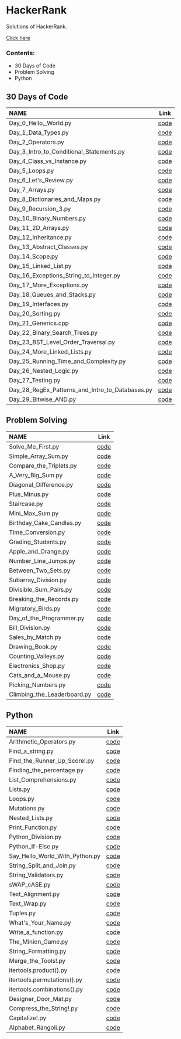 # HackerRank

Solutions of HackerRank.

[Click here](https://sasank174.github.io/HackerRank/ "link")

### Contents:

- 30 Days of Code
- Problem Solving
- Python

## **30 Days of Code**


|	NAME	|	Link	|
|	:------------	|	:---------------:	|
|       Day_0_Hello,_World.py   |	[code](https://github.com/sasank174/HackerRank/blob/main/30%20Days%20of%20Code/Day_0_Hello%2C_World.py "code")	|
|       Day_1_Data_Types.py     |	[code](https://github.com/sasank174/HackerRank/blob/main/30%20Days%20of%20Code/Day_1_Data_Types.py "code")	|
|       Day_2_Operators.py      |	[code](https://github.com/sasank174/HackerRank/blob/main/30%20Days%20of%20Code/Day_2_Operators.py "code")	|
|       Day_3_Intro_to_Conditional_Statements.py        |	[code](https://github.com/sasank174/HackerRank/blob/main/30%20Days%20of%20Code/Day_3_Intro_to_Conditional_Statements.py "code")	|
|       Day_4_Class_vs_Instance.py      |	[code](https://github.com/sasank174/HackerRank/blob/main/30%20Days%20of%20Code/Day_4_Class_vs_Instance.py "code")	|
|       Day_5_Loops.py  |	[code](https://github.com/sasank174/HackerRank/blob/main/30%20Days%20of%20Code/Day_5_Loops.py "code")	|
|       Day_6_Let's_Review.py   |	[code](https://github.com/sasank174/HackerRank/blob/main/30%20Days%20of%20Code/Day_6_Let's_Review.py "code")	|
|       Day_7_Arrays.py |	[code](https://github.com/sasank174/HackerRank/blob/main/30%20Days%20of%20Code/Day_7_Arrays.py "code")	|
|       Day_8_Dictionaries_and_Maps.py  |	[code](https://github.com/sasank174/HackerRank/blob/main/30%20Days%20of%20Code/Day_8_Dictionaries_and_Maps.py "code")	|
|       Day_9_Recursion_3.py  |	[code](https://github.com/sasank174/HackerRank/blob/main/30%20Days%20of%20Code/Day_9_Recursion_3.py "code")	|
|       Day_10_Binary_Numbers.py  |	[code](https://github.com/sasank174/HackerRank/blob/main/30%20Days%20of%20Code/Day_10_Binary_Numbers.py "code")	|
|       Day_11_2D_Arrays.py  |	[code](https://github.com/sasank174/HackerRank/blob/main/30%20Days%20of%20Code/Day_11_2D_Arrays.py "code")	|
|       Day_12_Inheritance.py  |	[code](https://github.com/sasank174/HackerRank/blob/main/30%20Days%20of%20Code/Day_12_Inheritance.py "code")	|
|       Day_13_Abstract_Classes.py  |	[code](https://github.com/sasank174/HackerRank/blob/main/30%20Days%20of%20Code/Day_13_Abstract_Classes.py "code")	|
|       Day_14_Scope.py  |	[code](https://github.com/sasank174/HackerRank/blob/main/30%20Days%20of%20Code/Day_14_Scope.py "code")	|
|       Day_15_Linked_List.py  |	[code](https://github.com/sasank174/HackerRank/blob/main/30%20Days%20of%20Code/Day_15_Linked_List.py "code")	|
|       Day_16_Exceptions_String_to_Integer.py  |	[code](https://github.com/sasank174/HackerRank/blob/main/30%20Days%20of%20Code/Day_16_Exceptions_String_to_Integer.py "code")	|
|       Day_17_More_Exceptions.py  |	[code](https://github.com/sasank174/HackerRank/blob/main/30%20Days%20of%20Code/Day_17_More_Exceptions.py "code")	|
|       Day_18_Queues_and_Stacks.py  |	[code](https://github.com/sasank174/HackerRank/blob/main/30%20Days%20of%20Code/Day_18_Queues_and_Stacks.py "code")	|
|       Day_19_Interfaces.py  |	[code](https://github.com/sasank174/HackerRank/blob/main/30%20Days%20of%20Code/Day_19_Interfaces.py "code")	|
|       Day_20_Sorting.py  |	[code](https://github.com/sasank174/HackerRank/blob/main/30%20Days%20of%20Code/Day_20_Sorting.py "code")	|
|       Day_21_Generics.cpp  |	[code](https://github.com/sasank174/HackerRank/blob/main/30%20Days%20of%20Code/Day_21_Generics.cpp "code")	|
|       Day_22_Binary_Search_Trees.py  |	[code](https://github.com/sasank174/HackerRank/blob/main/30%20Days%20of%20Code/Day_22_Binary_Search_Trees.py "code")	|
|       Day_23_BST_Level_Order_Traversal.py  |	[code](https://github.com/sasank174/HackerRank/blob/main/30%20Days%20of%20Code/Day_23_BST_Level_Order_Traversal.py "code")	|
|       Day_24_More_Linked_Lists.py  |	[code](https://github.com/sasank174/HackerRank/blob/main/30%20Days%20of%20Code/Day_24_More_Linked_Lists.py "code")	|
|       Day_25_Running_Time_and_Complexity.py  |	[code](https://github.com/sasank174/HackerRank/blob/main/30%20Days%20of%20Code/Day_25_Running_Time_and_Complexity.py "code")	|
|       Day_26_Nested_Logic.py  |	[code](https://github.com/sasank174/HackerRank/blob/main/30%20Days%20of%20Code/Day_26_Nested_Logic.py "code")	|
|       Day_27_Testing.py  |	[code](https://github.com/sasank174/HackerRank/blob/main/30%20Days%20of%20Code/Day_27_Testing.py "code")	|
|       Day_28_RegEx_Patterns_and_Intro_to_Databases.py  |	[code](https://github.com/sasank174/HackerRank/blob/main/30%20Days%20of%20Code/Day_28_RegEx_Patterns_and_Intro_to_Databases.py "code")	|
|       Day_29_Bitwise_AND.py  |	[code](https://github.com/sasank174/HackerRank/blob/main/30%20Days%20of%20Code/Day_29_Bitwise_AND.py "code")	|



## **Problem Solving**


|	NAME	|	Link	|
|	:------------	|	:---------------:	|
|       Solve_Me_First.py   |	[code](https://github.com/sasank174/HackerRank/blob/main/Problem%20Solving/Solve_Me_First.py "code")	|
|       Simple_Array_Sum.py   |	[code](https://github.com/sasank174/HackerRank/blob/main/Problem%20Solving/Simple_Array_Sum.py "code")	|
|       Compare_the_Triplets.py   |	[code](https://github.com/sasank174/HackerRank/blob/main/Problem%20Solving/Compare_the_Triplets.py "code")	|
|       A_Very_Big_Sum.py   |	[code](https://github.com/sasank174/HackerRank/blob/main/Problem%20Solving/A_Very_Big_Sum.py "code")	|
|       Diagonal_Difference.py   |	[code](https://github.com/sasank174/HackerRank/blob/main/Problem%20Solving/Diagonal_Difference.py "code")	|
|       Plus_Minus.py   |	[code](https://github.com/sasank174/HackerRank/blob/main/Problem%20Solving/Plus_Minus.py "code")	|
|       Staircase.py   |	[code](https://github.com/sasank174/HackerRank/blob/main/Problem%20Solving/Staircase.py "code")	|
|       Mini_Max_Sum.py   |	[code](https://github.com/sasank174/HackerRank/blob/main/Problem%20Solving/Mini_Max_Sum.py "code")	|
|       Birthday_Cake_Candles.py   |	[code](https://github.com/sasank174/HackerRank/blob/main/Problem%20Solving/Birthday_Cake_Candles.py "code")	|
|       Time_Conversion.py   |	[code](https://github.com/sasank174/HackerRank/blob/main/Problem%20Solving/Time_Conversion.py "code")	|
|       Grading_Students.py   |	[code](https://github.com/sasank174/HackerRank/blob/main/Problem%20Solving/Grading_Students.py "code")	|
|       Apple_and_Orange.py   |	[code](https://github.com/sasank174/HackerRank/blob/main/Problem%20Solving/Apple_and_Orange.py "code")	|
|       Number_Line_Jumps.py   |	[code](https://github.com/sasank174/HackerRank/blob/main/Problem%20Solving/Number_Line_Jumps.py "code")	|
|       Between_Two_Sets.py   |	[code](https://github.com/sasank174/HackerRank/blob/main/Problem%20Solving/Between_Two_Sets.py "code")	|
|       Subarray_Division.py   |	[code](https://github.com/sasank174/HackerRank/blob/main/Problem%20Solving/Subarray_Division.py "code")	|
|       Divisible_Sum_Pairs.py   |	[code](https://github.com/sasank174/HackerRank/blob/main/Problem%20Solving/Divisible_Sum_Pairs.py "code")	|
|       Breaking_the_Records.py   |	[code](https://github.com/sasank174/HackerRank/blob/main/Problem%20Solving/Breaking_the_Records.py "code")	|
|       Migratory_Birds.py   |	[code](https://github.com/sasank174/HackerRank/blob/main/Problem%20Solving/Migratory_Birds.py "code")	|
|       Day_of_the_Programmer.py   |	[code](https://github.com/sasank174/HackerRank/blob/main/Problem%20Solving/Day_of_the_Programmer.py "code")	|
|       Bill_Division.py   |	[code](https://github.com/sasank174/HackerRank/blob/main/Problem%20Solving/Bill_Division.py "code")	|
|       Sales_by_Match.py   |	[code](https://github.com/sasank174/HackerRank/blob/main/Problem%20Solving/Sales_by_Match.py "code")	|
|       Drawing_Book.py   |	[code](https://github.com/sasank174/HackerRank/blob/main/Problem%20Solving/Drawing_Book.py "code")	|
|       Counting_Valleys.py   |	[code](https://github.com/sasank174/HackerRank/blob/main/Problem%20Solving/Counting_Valleys.py "code")	|
|       Electronics_Shop.py   |	[code](https://github.com/sasank174/HackerRank/blob/main/Problem%20Solving/Electronics_Shop.py "code")	|
|       Cats_and_a_Mouse.py   |	[code](https://github.com/sasank174/HackerRank/blob/main/Problem%20Solving/Cats_and_a_Mouse.py "code")	|
|       Picking_Numbers.py   |	[code](https://github.com/sasank174/HackerRank/blob/main/Problem%20Solving/Picking_Numbers.py "code")	|
|       Climbing_the_Leaderboard.py   |	[code](https://github.com/sasank174/HackerRank/blob/main/Problem%20Solving/Climbing_the_Leaderboard.py "code")	|


## **Python**

|	NAME	|	Link	|
|	:------------	|	:---------------:	|
|       Arithmetic_Operators.py |	[code](https://github.com/sasank174/HackerRank/blob/main/Python/Arithmetic_Operators.py "code")	|
|	Find_a_string.py	|	[code](https://github.com/sasank174/HackerRank/blob/main/Python/Find_a_string.py "code")	|
|	Find_the_Runner_Up_Score!.py	|	[code](https://github.com/sasank174/HackerRank/blob/main/Python/Find_the_Runner_Up_Score!.py "code")	|
|	Finding_the_percentage.py	|	[code](https://github.com/sasank174/HackerRank/blob/main/Python/Finding_the_percentage.py "code")	|
|	List_Comprehensions.py	|	[code](https://github.com/sasank174/HackerRank/blob/main/Python/List_Comprehensions.py "code")	|
|	Lists.py	|	[code](https://github.com/sasank174/HackerRank/blob/main/Python/Lists.py "code")	|
|	Loops.py	|	[code](https://github.com/sasank174/HackerRank/blob/main/Python/Loops.py "code")	|
|	Mutations.py	|	[code](https://github.com/sasank174/HackerRank/blob/main/Python/Mutations.py "code")	|
|	Nested_Lists.py	|	[code](https://github.com/sasank174/HackerRank/blob/main/Python/Nested_Lists.py "code")	|
|	Print_Function.py	|	[code](https://github.com/sasank174/HackerRank/blob/main/Python/Print_Function.py "code")	|
|	Python_Division.py	|	[code](https://github.com/sasank174/HackerRank/blob/main/Python/Python_Division.py "code")	|
|	Python_If-Else.py	|	[code](https://github.com/sasank174/HackerRank/blob/main/Python/Python_If-Else.py "code")	|
|	Say_Hello_World_With_Python.py	|	[code](https://github.com/sasank174/HackerRank/blob/main/Python/Say_Hello_World_With_Python.py "code")	|
|	String_Split_and_Join.py	|	[code](https://github.com/sasank174/HackerRank/blob/main/Python/String_Split_and_Join.py "code")	|
|	String_Validators.py	|	[code](https://github.com/sasank174/HackerRank/blob/main/Python/String_Validators.py "code")	|
|	sWAP_cASE.py	|	[code](https://github.com/sasank174/HackerRank/blob/main/Python/sWAP_cASE.py "code")	|
|	Text_Alignment.py	|	[code](https://github.com/sasank174/HackerRank/blob/main/Python/Text_Alignment.py "code")	|
|	Text_Wrap.py	|	[code](https://github.com/sasank174/HackerRank/blob/main/Python/Text_Wrap.py "code")	|
|	Tuples.py	|	[code](https://github.com/sasank174/HackerRank/blob/main/Python/Tuples.py "code")	|
|	What's_Your_Name.py	|	[code](https://github.com/sasank174/HackerRank/blob/main/Python/What's_Your_Name.py "code")	|
|	Write_a_function.py	|	[code](https://github.com/sasank174/HackerRank/blob/main/Python/Write_a_function.py "code")	|
|	The_Minion_Game.py	|	[code](https://github.com/sasank174/HackerRank/blob/main/Python/The_Minion_Game.py "code")	|
|	String_Formatting.py	|	[code](https://github.com/sasank174/HackerRank/blob/main/Python/String_Formatting.py "code")	|
|	Merge_the_Tools!.py	|	[code](https://github.com/sasank174/HackerRank/blob/main/Python/Merge_the_Tools!.py "code")	|
|	itertools.product().py	|	[code](https://github.com/sasank174/HackerRank/blob/main/Python/itertools.product().py "code")	|
|	itertools.permutations().py	|	[code](https://github.com/sasank174/HackerRank/blob/main/Python/itertools.permutations().py "code")	|
|	itertools.combinations().py	|	[code](https://github.com/sasank174/HackerRank/blob/main/Python/itertools.combinations().py "code")	|
|	Designer_Door_Mat.py	|	[code](https://github.com/sasank174/HackerRank/blob/main/Python/Designer_Door_Mat.py "code")	|
|	Compress_the_String!.py	|	[code](https://github.com/sasank174/HackerRank/blob/main/Python/Compress_the_String!.py "code")	|
|	Capitalize!.py	|	[code](https://github.com/sasank174/HackerRank/blob/main/Python/Capitalize!.py "code")	|
|	Alphabet_Rangoli.py	|	[code](https://github.com/sasank174/HackerRank/blob/main/Python/Alphabet_Rangoli.py "code")	|
